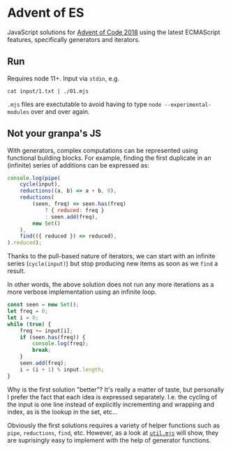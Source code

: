 # Advent of ES
JavaScript solutions for [Advent of Code 2018][AoC] using the latest ECMAScript features, specifically generators and iterators.

[AoC]: https://adventofcode.com/2018

## Run
Requires node 11+. Input via `stdin`, e.g. 

    cat input/1.txt | ./01.mjs

`.mjs` files are exectutable to avoid having to type `node --experimental-modules` over and over again.

## Not your granpa's JS
With generators, complex computations can be represented using functional building blocks. For example, finding the first duplicate in an (infinite) series of additions can be expressed as:

~~~js
console.log(pipe(
    cycle(input),
    reductions((a, b) => a + b, 0),
    reductions(
        (seen, freq) => seen.has(freq)
            ? { reduced: freq }
            : seen.add(freq),
        new Set()
    ),
    find(({ reduced }) => reduced),
).reduced);
~~~

Thanks to the pull-based nature of iterators, we can start with an infinite series (`cycle(input)`) but stop producing new items as soon as we `find` a result.

In other words, the above solution does not run any more iterations as a more verbose implementation using an infinite loop.

~~~js
const seen = new Set();
let freq = 0;
let i = 0;
while (true) {
    freq += input[i];
    if (seen.has(freq)) {
        console.log(freq);
        break;
    }
    seen.add(freq);
    i = (i + 1) % input.length;
}
~~~

Why is the first solution "better"? It's really a matter of taste, but personally I prefer the fact that each idea is expressed separately. I.e. the cycling of the input is one line instead of explicitly incrementing and wrapping and index, as is the lookup in the set, etc...

Obviously the first solutions requires a variety of helper functions such as `pipe`, `reductions`, `find`, etc. However, as a look at [`util.mjs`](./util.mjs) will show, they are suprisingly easy to implement with the help of generator functions.
